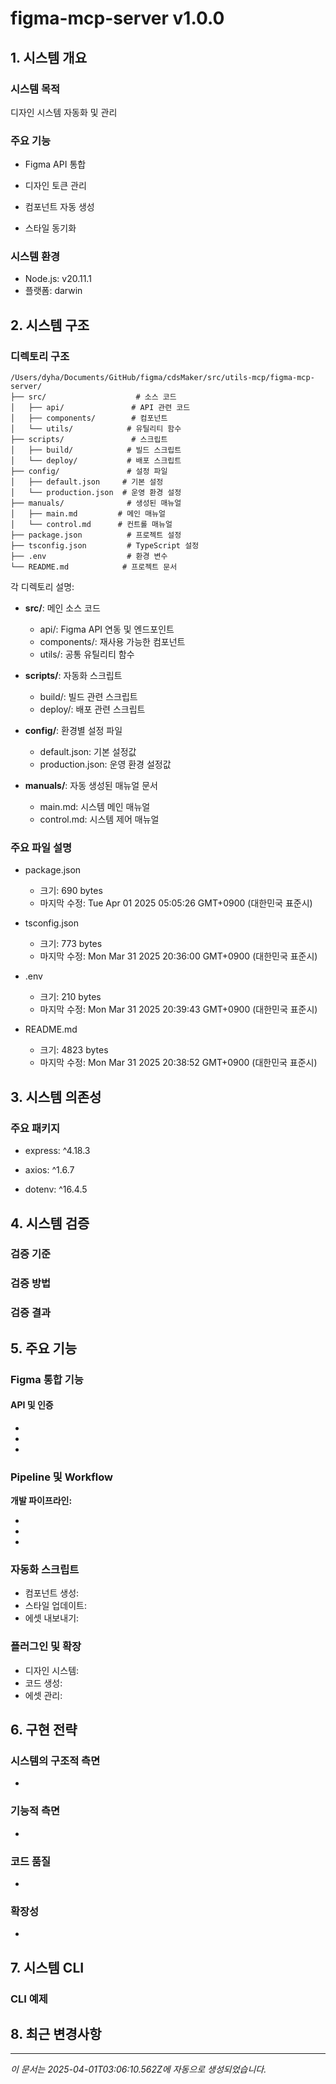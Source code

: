 # figma-mcp-server v1.0.0

## 1. 시스템 개요

### 시스템 목적

디자인 시스템 자동화 및 관리

### 주요 기능


- Figma API 통합

- 디자인 토큰 관리

- 컴포넌트 자동 생성

- 스타일 동기화

### 시스템 환경

- Node.js: v20.11.1
- 플랫폼: darwin

## 2. 시스템 구조

### 디렉토리 구조

```
/Users/dyha/Documents/GitHub/figma/cdsMaker/src/utils-mcp/figma-mcp-server/
├── src/                    # 소스 코드
│   ├── api/               # API 관련 코드
│   ├── components/        # 컴포넌트
│   └── utils/            # 유틸리티 함수
├── scripts/               # 스크립트
│   ├── build/            # 빌드 스크립트
│   └── deploy/           # 배포 스크립트
├── config/               # 설정 파일
│   ├── default.json     # 기본 설정
│   └── production.json  # 운영 환경 설정
├── manuals/              # 생성된 매뉴얼
│   ├── main.md         # 메인 매뉴얼
│   └── control.md      # 컨트롤 매뉴얼
├── package.json          # 프로젝트 설정
├── tsconfig.json         # TypeScript 설정
├── .env                  # 환경 변수
└── README.md            # 프로젝트 문서
```

각 디렉토리 설명:

- **src/**: 메인 소스 코드

  - api/: Figma API 연동 및 엔드포인트
  - components/: 재사용 가능한 컴포넌트
  - utils/: 공통 유틸리티 함수

- **scripts/**: 자동화 스크립트

  - build/: 빌드 관련 스크립트
  - deploy/: 배포 관련 스크립트

- **config/**: 환경별 설정 파일

  - default.json: 기본 설정값
  - production.json: 운영 환경 설정값

- **manuals/**: 자동 생성된 매뉴얼 문서
  - main.md: 시스템 메인 매뉴얼
  - control.md: 시스템 제어 매뉴얼

### 주요 파일 설명


- package.json
  - 크기: 690 bytes
  - 마지막 수정: Tue Apr 01 2025 05:05:26 GMT+0900 (대한민국 표준시)

- tsconfig.json
  - 크기: 773 bytes
  - 마지막 수정: Mon Mar 31 2025 20:36:00 GMT+0900 (대한민국 표준시)

- .env
  - 크기: 210 bytes
  - 마지막 수정: Mon Mar 31 2025 20:39:43 GMT+0900 (대한민국 표준시)

- README.md
  - 크기: 4823 bytes
  - 마지막 수정: Mon Mar 31 2025 20:38:52 GMT+0900 (대한민국 표준시)

## 3. 시스템 의존성

### 주요 패키지


- express: ^4.18.3

- axios: ^1.6.7

- dotenv: ^16.4.5

## 4. 시스템 검증

### 검증 기준


### 검증 방법


### 검증 결과


## 5. 주요 기능

### Figma 통합 기능

#### API 및 인증

- 
- 
- 

### Pipeline 및 Workflow

**개발 파이프라인:**

- 
- 
- 

### 자동화 스크립트

- 컴포넌트 생성: 
- 스타일 업데이트: 
- 에셋 내보내기: 

### 플러그인 및 확장

- 디자인 시스템: 
- 코드 생성: 
- 에셋 관리: 

## 6. 구현 전략

### 시스템의 구조적 측면

- 

### 기능적 측면

- 

### 코드 품질

- 

### 확장성

- 

## 7. 시스템 CLI

### CLI 예제


## 8. 최근 변경사항


---

_이 문서는 2025-04-01T03:06:10.562Z에 자동으로 생성되었습니다._
